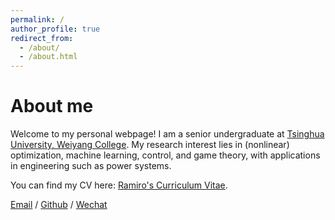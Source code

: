 ```yaml
---
permalink: /
author_profile: true
redirect_from: 
  - /about/
  - /about.html
---
```

About me
======
Welcome to my personal webpage! I am a senior undergraduate at [Tsinghua University, Weiyang College](https://www.wyc.tsinghua.edu.cn/). My research interest lies in (nonlinear) optimization, machine learning, control, and game theory, with applications in engineering such as power systems.

You can find my CV here: [Ramiro's Curriculum Vitae](../assets/CV_Ruotong_Sun.pdf).

[Email](sunrt21@mails.tsinghua.edu.cn) / [Github](https://github.com/Ramiro-Sun) / [Wechat](../images/wechat.jpg)
